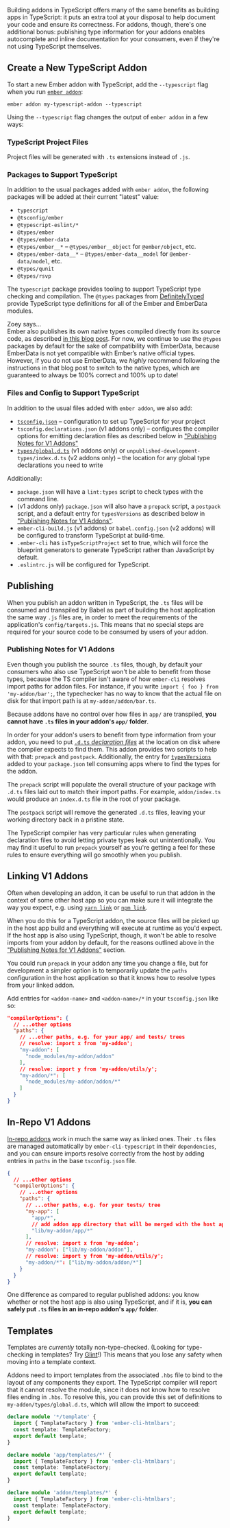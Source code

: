 Building addons in TypeScript offers many of the same benefits as building apps in TypeScript: it puts an extra tool at your disposal to help document your code and ensure its correctness. For addons, though, there's one additional bonus: publishing type information for your addons enables autocomplete and inline documentation for your consumers, even if they're not using TypeScript themselves.

## Create a New TypeScript Addon

To start a new Ember addon with TypeScript, add the `--typescript` flag when you run [`ember addon`][ember-addon]:

```shell
ember addon my-typescript-addon --typescript
```

Using the `--typescript` flag changes the output of `ember addon` in a few ways:

### TypeScript Project Files

Project files will be generated with `.ts` extensions instead of `.js`.

### Packages to Support TypeScript

In addition to the usual packages added with `ember addon`, the following packages will be added at their current "latest" value:

- `typescript`
- `@tsconfig/ember`
- `@typescript-eslint/*`
- `@types/ember`
- `@types/ember-data`
- `@types/ember__*` – `@types/ember__object` for `@ember/object`, etc.
- `@types/ember-data__*` – `@types/ember-data__model` for `@ember-data/model`, etc.
- `@types/qunit`
- `@types/rsvp`

The `typescript` package provides tooling to support TypeScript type checking and compilation. The `@types` packages from [DefinitelyTyped] provide TypeScript type definitions for all of the Ember and EmberData modules.

<div class="cta">
  <div class="cta-note">
    <div class="cta-note-body">
      <div class="cta-note-heading">Zoey says...</div>
      <div class="cta-note-message">
        Ember also publishes its own native types compiled directly from its source code, as described <a href="https://blog.emberjs.com/stable-typescript-types-in-ember-5-1/">in this blog post</a>. For now, we continue to use the <code>@types</code> packages by default for the sake of compatibility with EmberData, because EmberData is not yet compatible with Ember’s native official types. However, if you do not use EmberData, we <i>highly</i> recommend following the instructions in that blog post to switch to the native types, which are guaranteed to always be 100% correct and 100% up to date!
      </div>
    </div>
    <img src="/images/mascots/zoey.png" role="presentation" alt="">
  </div>
</div>

### Files and Config to Support TypeScript

In addition to the usual files added with `ember addon`, we also add:

- [`tsconfig.json`][tsconfig] – configuration to set up TypeScript for your project
- `tsconfig.declarations.json` (v1 addons only) – configures the compiler options for emitting declaration files as described below in ["Publishing Notes for V1 Addons"][publishing-v1]
- [`types/global.d.ts`][global-types] (v1 addons only) or `unpublished-development-types/index.d.ts` (v2 addons only) – the location for any global type declarations you need to write

Additionally:

- `package.json` will have a `lint:types` script to check types with the command line.
- (v1 addons only) `package.json` will also have a `prepack` script, a `postpack` script, and a default entry for `typesVersions` as described below in ["Publishing Notes for V1 Addons"][publishing-v1].
- `ember-cli-build.js` (v1 addons) or `babel.config.json` (v2 addons) will be configured to transform TypeScript at build-time.
- `.ember-cli` has `isTypeScriptProject` set to true, which will force the blueprint generators to generate TypeScript rather than JavaScript by default.
- `.eslintrc.js` will be configured for TypeScript.

## Publishing

When you publish an addon written in TypeScript, the `.ts` files will be consumed and transpiled by Babel as part of building the host application the same way `.js` files are, in order to meet the requirements of the application's `config/targets.js`. This means that no special steps are required for your source code to be consumed by users of your addon.

### Publishing Notes for V1 Addons

Even though you publish the source `.ts` files, though, by default your consumers who also use TypeScript won't be able to benefit from those types, because the TS compiler isn't aware of how `ember-cli` resolves import paths for addon files. For instance, if you write `import { foo } from 'my-addon/bar';`, the typechecker has no way to know that the actual file on disk for that import path is at `my-addon/addon/bar.ts`.

Because addons have no control over how files in `app/` are transpiled, **you cannot have `.ts` files in your addon's `app/` folder**.

In order for your addon's users to benefit from type information from your addon, you need to put [`.d.ts` _declaration files_][dts] at the location on disk where the compiler expects to find them. This addon provides two scripts to help with that: `prepack` and `postpack`. Additionally, the entry for [`typesVersions`][typesVersions] added to your `package.json` tell consuming apps where to find the types for the addon.

The `prepack` script will populate the overall structure of your package with `.d.ts` files laid out to match their import paths. For example, `addon/index.ts` would produce an `index.d.ts` file in the root of your package.

The `postpack` script will remove the generated `.d.ts` files, leaving your working directory back in a pristine state.

The TypeScript compiler has very particular rules when generating declaration files to avoid letting private types leak out unintentionally. You may find it useful to run `prepack` yourself as you're getting a feel for these rules to ensure everything will go smoothly when you publish.

## Linking V1 Addons

Often when developing an addon, it can be useful to run that addon in the context of some other host app so you can make sure it will integrate the way you expect, e.g. using [`yarn link`][yarn-link] or [`npm link`][npm-link].

When you do this for a TypeScript addon, the source files will be picked up in the host app build and everything will execute at runtime as you'd expect. If the host app is also using TypeScript, though, it won't be able to resolve imports from your addon by default, for the reasons outlined above in the ["Publishing Notes for V1 Addons"][publishing-v1] section.

You could run `prepack` in your addon any time you change a file, but for development a simpler option is to temporarily update the `paths` configuration in the host application so that it knows how to resolve types from your linked addon.

Add entries for `<addon-name>` and `<addon-name>/*` in your `tsconfig.json` like so:

```json {data-filename="tsconfig.json"}
"compilerOptions": {
  // ...other options
  "paths": {
    // ...other paths, e.g. for your app/ and tests/ trees
    // resolve: import x from 'my-addon';
    "my-addon": [
      "node_modules/my-addon/addon"
    ],
    // resolve: import y from 'my-addon/utils/y';
    "my-addon/*": [
      "node_modules/my-addon/addon/*"
    ]
  }
}
```

## In-Repo V1 Addons

[In-repo addons] work in much the same way as linked ones. Their `.ts` files are managed automatically by `ember-cli-typescript` in their `dependencies`, and you can ensure imports resolve correctly from the host by adding entries in `paths` in the base `tsconfig.json` file.

```json {data-filename="tsconfig.json"}
{
  // ...other options
  "compilerOptions": {
    // ...other options
    "paths": {
      // ...other paths, e.g. for your tests/ tree
      "my-app": [
        "app/*",
        // add addon app directory that will be merged with the host application
        "lib/my-addon/app/*"
      ],
      // resolve: import x from 'my-addon';
      "my-addon": ["lib/my-addon/addon"],
      // resolve: import y from 'my-addon/utils/y';
      "my-addon/*": ["lib/my-addon/addon/*"]
    }
  }
}
```

One difference as compared to regular published addons: you know whether or not the host app is also using TypeScript, and if it is, **you can safely put `.ts` files in an in-repo addon's `app/` folder**.

## Templates

Templates are _currently_ totally non-type-checked. (Looking for type-checking in templates? Try [Glint]!) This means that you lose any safety when moving into a template context.

Addons need to import templates from the associated `.hbs` file to bind to the layout of any components they export. The TypeScript compiler will report that it cannot resolve the module, since it does not know how to resolve files ending in `.hbs`. To resolve this, you can provide this set of definitions to `my-addon/types/global.d.ts`, which will allow the import to succeed:

```typescript {data-filename="my-addon/types/global.d.ts"}
declare module '*/template' {
  import { TemplateFactory } from 'ember-cli-htmlbars';
  const template: TemplateFactory;
  export default template;
}

declare module 'app/templates/*' {
  import { TemplateFactory } from 'ember-cli-htmlbars';
  const template: TemplateFactory;
  export default template;
}

declare module 'addon/templates/*' {
  import { TemplateFactory } from 'ember-cli-htmlbars';
  const template: TemplateFactory;
  export default template;
}
```

<!-- Internal links -->

[global-types]: ../../additional-resources/faq/#toc_global-types-for-your-project
[publishing-v1]: ./#toc_publishing-notes-for-v1-addons
[tsconfig]: ../configuration/#toc_tsconfigjson

<!-- External links -->

[DefinitelyTyped]: https://github.com/DefinitelyTyped/DefinitelyTyped
[dts]: https://www.typescriptlang.org/docs/handbook/declaration-files/introduction.html
[ember-addon]: https://cli.emberjs.com/release/writing-addons/
[glint]: https://typed-ember.gitbook.io/glint/
[In-repo addons]: https://cli.emberjs.com/release/writing-addons/in-repo-addons/
[npm-link]: https://docs.npmjs.com/cli/link
[typesVersions]: https://www.typescriptlang.org/docs/handbook/declaration-files/publishing.html#version-selection-with-typesversions
[yarn-link]: https://classic.yarnpkg.com/en/docs/cli/link
